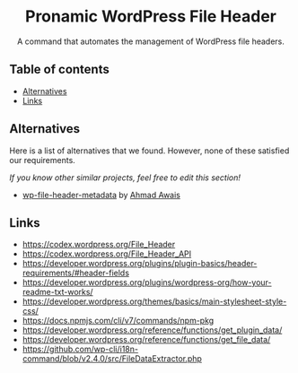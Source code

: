 <h1 align="center">Pronamic WordPress File Header</h1>

<p align="center">
	A command that automates the management of WordPress file headers.
</p>

## Table of contents

- [Alternatives](#alternatives)
- [Links](#links)

## Alternatives

Here is a list of alternatives that we found. However, none of these satisfied our requirements.

*If you know other similar projects, feel free to edit this section!*

- [wp-file-header-metadata](https://github.com/ahmadawais/wp-file-header-metadata) by [Ahmad Awais](https://github.com/ahmadawais)

## Links

- https://codex.wordpress.org/File_Header
- https://codex.wordpress.org/File_Header_API
- https://developer.wordpress.org/plugins/plugin-basics/header-requirements/#header-fields
- https://developer.wordpress.org/plugins/wordpress-org/how-your-readme-txt-works/
- https://developer.wordpress.org/themes/basics/main-stylesheet-style-css/
- https://docs.npmjs.com/cli/v7/commands/npm-pkg
- https://developer.wordpress.org/reference/functions/get_plugin_data/
- https://developer.wordpress.org/reference/functions/get_file_data/
- https://github.com/wp-cli/i18n-command/blob/v2.4.0/src/FileDataExtractor.php
